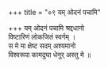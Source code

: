 +++
title = "०९ यम् ओदनं पचामि"

+++
यम् ओदनं पचामि श्रद्दधानो  
विष्टारिणं लोकजितं स्वर्गम् ।  
स मे मा क्षेष्ट सदम् अश्यमानो  
विश्वरूपा कामदुघा धेनुर् अस्तु मे ॥